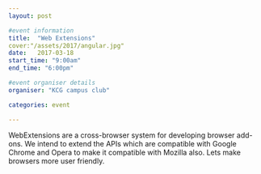 ```yaml
---
layout: post

#event information
title:  "Web Extensions"
cover:"/assets/2017/angular.jpg"
date:   2017-03-18
start_time: "9:00am"
end_time: "6:00pm"

#event organiser details
organiser: "KCG campus club"

categories: event

---
```


WebExtensions are a cross-browser system for developing browser 	add-ons. We intend to extend the APIs which are compatible with 	Google Chrome and Opera to make it compatible with Mozilla 	also.
Lets make browsers more user friendly.
